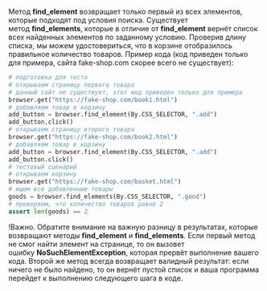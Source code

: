 
Метод **find_element** возвращает только первый из всех элементов, которые подходят под условия поиска.
Существует метод **find_elements**, которые в отличие от **find_element** вернёт список всех найденных элементов по заданному условию. Проверив длину списка, мы можем удостовериться, что в корзине отобразилось правильное количество товаров. Пример кода (код приведен только для примера, сайта fake-shop.com скорее всего не существует):

```python
# подготовка для теста 
# открываем страницу первого товара 
# данный сайт не существует, этот код приведен только для примера
browser.get("https://fake-shop.com/book1.html") 
# добавляем товар в корзину 
add_button = browser.find_element(By.CSS_SELECTOR, ".add") 
add_button.click() 
# открываем страницу второго товара 
browser.get("https://fake-shop.com/book2.html") 
# добавляем товар в корзину 
add_button = browser.find_element(By.CSS_SELECTOR, ".add") 
add_button.click() 
# тестовый сценарий
# открываем корзину 
browser.get("https://fake-shop.com/basket.html") 
# ищем все добавленные товары 
goods = browser.find_elements(By.CSS_SELECTOR, ".good") 
# проверяем, что количество товаров равно 2 
assert len(goods) == 2
```

!Важно. Обратите внимание на важную разницу в результатах, которые возвращают методы **find_element** и **find_elements**. Если первый метод не смог найти элемент на странице, то он вызовет ошибку **NoSuchElementException**, которая прервёт выполнение вашего кода. Второй же метод всегда возвращает валидный результат: если ничего не было найдено, то он вернёт пустой список и ваша программа перейдет к выполнению следующего шага в коде.